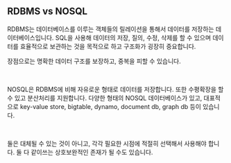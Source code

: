 ## RDBMS vs NOSQL

RDBMS는 데이터베이스를 이루는 객체들의 릴레이션을 통해서 데이터를 저장하는 데이터베이스입니다. SQL을 사용해 데이터의 저장, 질의, 수정, 삭제를 할 수 있으며 데이터를 효율적으로 보관하는 것을 목적으로 하고 구조화가 굉장히 중요합니다.

장점으로는 명확한 데이터 구조를 보장하고, 중복을 피할 수 있습니다.

​    

NOSQL은 RDBMS에 비해 자유로운 형태로 데이터를 저장합니다. 또한 수평확장을 할 수 있고 분산처리를 지원합니다. 다양한 형태의 NOSQL 데이터베이스가 있고, 대표적으로 key-value store, bigtable, dynamo, document db, graph db 등이 있습니다.

​    

둘은 대체될 수 있는 것이 아니고, 각각 필요한 시점에 적절히 선택해서 사용해야 합니다. 둘 다 같이쓰는 상호보완적인 존재가 될 수도 있습니다.